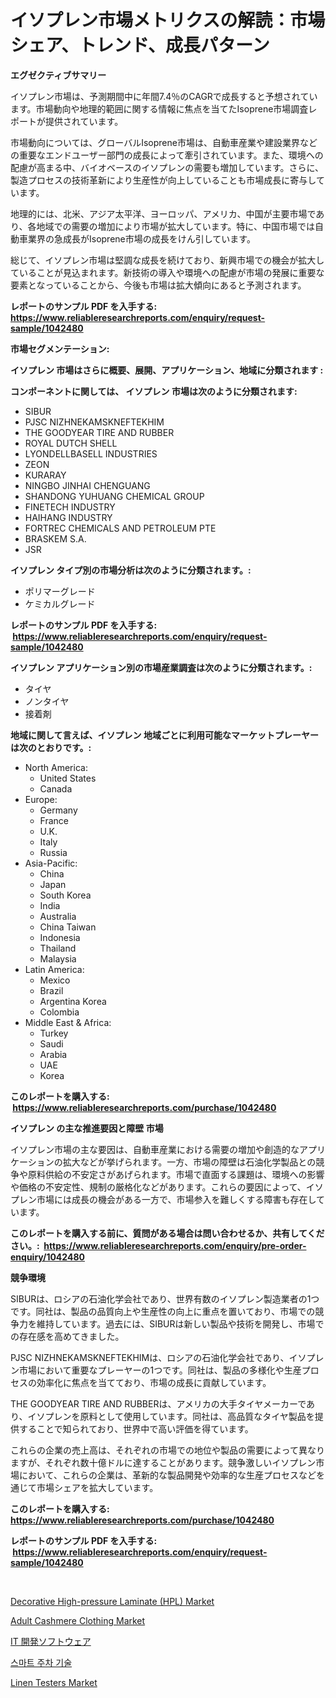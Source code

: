 <p><h1>イソプレン市場メトリクスの解読：市場シェア、トレンド、成長パターン</h1></p><p><strong>エグゼクティブサマリー</strong></p>
<p><p>イソプレン市場は、予測期間中に年間7.4％のCAGRで成長すると予想されています。市場動向や地理的範囲に関する情報に焦点を当てたIsoprene市場調査レポートが提供されています。</p><p>市場動向については、グローバルIsoprene市場は、自動車産業や建設業界などの重要なエンドユーザー部門の成長によって牽引されています。また、環境への配慮が高まる中、バイオベースのイソプレンの需要も増加しています。さらに、製造プロセスの技術革新により生産性が向上していることも市場成長に寄与しています。</p><p>地理的には、北米、アジア太平洋、ヨーロッパ、アメリカ、中国が主要市場であり、各地域での需要の増加により市場が拡大しています。特に、中国市場では自動車業界の急成長がIsoprene市場の成長をけん引しています。</p><p>総じて、イソプレン市場は堅調な成長を続けており、新興市場での機会が拡大していることが見込まれます。新技術の導入や環境への配慮が市場の発展に重要な要素となっていることから、今後も市場は拡大傾向にあると予測されます。</p></p>
<p><strong>レポートのサンプル PDF を入手する: <a href="https://www.reliableresearchreports.com/enquiry/request-sample/1042480">https://www.reliableresearchreports.com/enquiry/request-sample/1042480</a></strong></p>
<p><strong>市場セグメンテーション:</strong></p>
<p><strong> イソプレン 市場はさらに概要、展開、アプリケーション、地域に分類されます :</strong></p>
<p><strong>コンポーネントに関しては、 イソプレン 市場は次のように分類されます: &nbsp;</strong></p>
<p><ul><li>SIBUR</li><li>PJSC NIZHNEKAMSKNEFTEKHIM</li><li>THE GOODYEAR TIRE AND RUBBER</li><li>ROYAL DUTCH SHELL</li><li>LYONDELLBASELL INDUSTRIES</li><li>ZEON</li><li>KURARAY</li><li>NINGBO JINHAI CHENGUANG</li><li>SHANDONG YUHUANG CHEMICAL GROUP</li><li>FINETECH INDUSTRY</li><li>HAIHANG INDUSTRY</li><li>FORTREC CHEMICALS AND PETROLEUM PTE</li><li>BRASKEM S.A.</li><li>JSR</li></ul></p>
<p><strong> イソプレン タイプ別の市場分析は次のように分類されます。:</strong></p>
<p><ul><li>ポリマーグレード</li><li>ケミカルグレード</li></ul></p>
<p><strong>レポートのサンプル PDF を入手する: &nbsp;<a href="https://www.reliableresearchreports.com/enquiry/request-sample/1042480">https://www.reliableresearchreports.com/enquiry/request-sample/1042480</a></strong></p>
<p><strong> イソプレン アプリケーション別の市場産業調査は次のように分類されます。:</strong></p>
<p><ul><li>タイヤ</li><li>ノンタイヤ</li><li>接着剤</li></ul></p>
<p><strong>地域に関して言えば、イソプレン 地域ごとに利用可能なマーケットプレーヤーは次のとおりです。:</strong></p>
<p><ul>
    <li>
        North America:
        <ul>
            <li>United States</li>
            <li>Canada</li>
        </ul>
    </li>
    <li>
        Europe:
        <ul>
            <li>Germany</li>
            <li>France</li>
            <li>U.K.</li>
            <li>Italy</li>
            <li>Russia</li>
        </ul>
    </li>
    <li>
        Asia-Pacific:
        <ul>
            <li>China</li>
            <li>Japan</li>
            <li>South Korea</li>
            <li>India</li>
            <li>Australia</li>
            <li>China Taiwan</li>
            <li>Indonesia</li>
            <li>Thailand</li>
            <li>Malaysia</li>
        </ul>
    </li>
    <li>
        Latin America:
        <ul>
            <li>Mexico</li>
            <li>Brazil</li>
            <li>Argentina Korea</li>
            <li>Colombia</li>
        </ul>
    </li>
    <li>
        Middle East & Africa:
        <ul>
            <li>Turkey</li>
            <li>Saudi</li>
            <li>Arabia</li>
            <li>UAE</li>
            <li>Korea</li>
        </ul>
    </li>
    </ul></p>
<p><strong>このレポートを購入する: &nbsp;<a href="https://www.reliableresearchreports.com/purchase/1042480">https://www.reliableresearchreports.com/purchase/1042480</a></strong></p>
<p><strong>イソプレン の主な推進要因と障壁 市場</strong></p>
<p><p>イソプレン市場の主な要因は、自動車産業における需要の増加や創造的なアプリケーションの拡大などが挙げられます。一方、市場の障壁は石油化学製品との競争や原料供給の不安定さがあげられます。市場で直面する課題は、環境への影響や価格の不安定性、規制の厳格化などがあります。これらの要因によって、イソプレン市場には成長の機会がある一方で、市場参入を難しくする障害も存在しています。</p></p>
<p><strong>このレポートを購入する前に、質問がある場合は問い合わせるか、共有してください。:&nbsp; <a href="https://www.reliableresearchreports.com/enquiry/pre-order-enquiry/1042480">https://www.reliableresearchreports.com/enquiry/pre-order-enquiry/1042480</a></strong></p>
<p><strong>競争環境</strong></p>
<p><p>SIBURは、ロシアの石油化学会社であり、世界有数のイソプレン製造業者の1つです。同社は、製品の品質向上や生産性の向上に重点を置いており、市場での競争力を維持しています。過去には、SIBURは新しい製品や技術を開発し、市場での存在感を高めてきました。</p><p>PJSC NIZHNEKAMSKNEFTEKHIMは、ロシアの石油化学会社であり、イソプレン市場において重要なプレーヤーの1つです。同社は、製品の多様化や生産プロセスの効率化に焦点を当てており、市場の成長に貢献しています。</p><p>THE GOODYEAR TIRE AND RUBBERは、アメリカの大手タイヤメーカーであり、イソプレンを原料として使用しています。同社は、高品質なタイヤ製品を提供することで知られており、世界中で高い評価を得ています。</p><p>これらの企業の売上高は、それぞれの市場での地位や製品の需要によって異なりますが、それぞれ数十億ドルに達することがあります。競争激しいイソプレン市場において、これらの企業は、革新的な製品開発や効率的な生産プロセスなどを通じて市場シェアを拡大しています。</p></p>
<p><strong>このレポートを購入する: &nbsp; <a href="https://www.reliableresearchreports.com/purchase/1042480">https://www.reliableresearchreports.com/purchase/1042480</a></strong></p>
<p><strong>レポートのサンプル PDF を入手する: &nbsp;<a href="https://www.reliableresearchreports.com/enquiry/request-sample/1042480">https://www.reliableresearchreports.com/enquiry/request-sample/1042480</a></strong><strong></strong></p>
<p>&nbsp;</p>
<p><p><a href="https://thundering-castanet-c65.notion.site/Decorative-High-pressure-Laminate-HPL-Market-Size-Growth-Outlook-from-2024-to-2031-projecting-at-9897e1c33e194df4a1bae51b4f3bd2f4">Decorative High-pressure Laminate (HPL) Market</a></p><p><a href="https://view.publitas.com/reportprime-1/adult-cashmere-clothing-market-size-market-share-and-global-market-analysis-report-2024-2031/">Adult Cashmere Clothing Market</a></p><p><a href="https://medium.com/@deonnorth8/it%E9%96%8B%E7%99%BA%E3%82%BD%E3%83%95%E3%83%88%E3%82%A6%E3%82%A7%E3%82%A2%E3%81%AE%E5%B8%82%E5%A0%B4%E8%AA%BF%E6%9F%BB%E3%83%AC%E3%83%9D%E3%83%BC%E3%83%88-%E3%81%9D%E3%81%AE%E6%AD%B4%E5%8F%B2%E3%81%A82024%E5%B9%B4%E3%81%8B%E3%82%892031%E5%B9%B4%E3%81%AE%E4%BA%88%E6%B8%AC-aa7934d7a81c">IT 開発ソフトウェア</a></p><p><a href="https://medium.com/@feltonfay2023/%EC%8A%A4%EB%A7%88%ED%8A%B8-%EC%A3%BC%EC%B0%A8%EC%9E%A5-%EA%B8%B0%EC%88%A0-%EC%8B%9C%EC%9E%A5-%EA%B7%9C%EB%AA%A8-%EB%B0%8F-%EC%8B%9C%EC%9E%A5-%EB%8F%99%ED%96%A5-%EC%99%84%EC%A0%84%ED%95%9C-%EC%82%B0%EC%97%85-%EA%B0%9C%EC%9A%94-2024-2031-f96569a97410">스마트 주차 기술</a></p><p><a href="https://issuu.com/reportprime-2/docs/linen-testers-market-size-2030.pptx">Linen Testers Market</a></p></p>